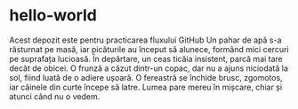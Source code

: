# hello-world
Acest depozit este pentru practicarea fluxului GitHub
Un pahar de apă s-a răsturnat pe masă, iar picăturile au început să alunece, formând mici cercuri pe suprafața lucioasă. În depărtare, un ceas ticăia insistent, parcă mai tare decât de obicei. O frunză a căzut dintr-un copac, dar nu a ajuns niciodată la sol, fiind luată de o adiere ușoară. O fereastră se închide brusc, zgomotos, iar câinele din curte începe să latre. Lumea pare mereu în mișcare, chiar și atunci când nu o vedem.
